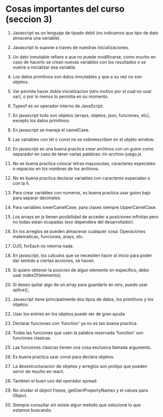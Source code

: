 # Cosas importantes del curso (seccion 3)

1. Javascript es un lenguaje de tipado debil (no indicamos que tipo de dato almacena una variable).

2. Javascript lo supone a traves de nuestras inicializaciones. 

3. Un dato inmutable refiere a que no puede modificarse, como mucho en caso de hacerlo se crean nuevas variables con los resultados o se vuelve a inicializar esa variable.

4. Los datos primitivos son datos inmutables y que a su vez no son objetos.

5. Var permite hacer doble inicializacion (otro motivo por el cual no usar var), o por lo menos lo permitia en su momento.

6. Typeof es un operador interno de JavaScript.

7. En javascript todo son objetos (arrays, objetos, json, funciones, etc), excepto los datos primitivos.

8. En javascript se maneja el camelCase.

9. Las variables con let o const no se sobreescriben en el objeto window.

10. En javascript es una buena practica crear archivos con un guion como separador en caso de tener varias palabras: mi-archivo-juego.js

11. No es buena practica colocar letras mayusculas, caracteres especiales o espacios en los nombres de los archivos.

12. No es buena practica declarar variables con caracteres especiales o con la ñ.

13. Para crear variables con numeros, es buena practica usar guion bajo para separar decimales.

14. Para variables lowerCamelCase, para clases siempre UpperCamelCase.

15. Los arrays en js tienen posibilidad de acceder a posiciones infinitas pero no todas estan ocupadas (eso dependera del desarrollador).

16. En los arreglos se pueden almacenar cualquier cosa: Operaciones matematicas, funciones, arays, etc.

17. OJO, forEach no retorna nada.

18. En javascript, los calculos que se necesiten hacer al inicio para poder dar sentido a ciertas acciones, se hacen.

19. Si quiero obtener la posicion de algun elemento en especifico, debo usar indexOf(elemento);

20. Si deseo quitar algo de un array para guardarlo en otro, puedo usar splice();

21. Javascript tiene principalmente dos tipos de datos, los primitivos y los objetos.

22. Usar los entries en los objetos puede ser de gran ayuda.

23. Declarar funciones con 'function' ya no es tan buena practica.

25. Todas las funciones que usen la palabra reservada 'function' son funciones clasicas.

26. Las funciones clasicas tienen una cosa exclusiva llamada arguments.

27. Es buena practica usar const para declara objetos.

28. La desestructuracion de objetos y arreglos son protips que pueden servir de mucho en react.

29. Tambien el buen uso del operador spread.

30. No olvidar el object freeze, getOwnPropertyNames y el values para Object.

31. Siempre consultar sin existe algun metodo que solucione lo que estamos buscando.